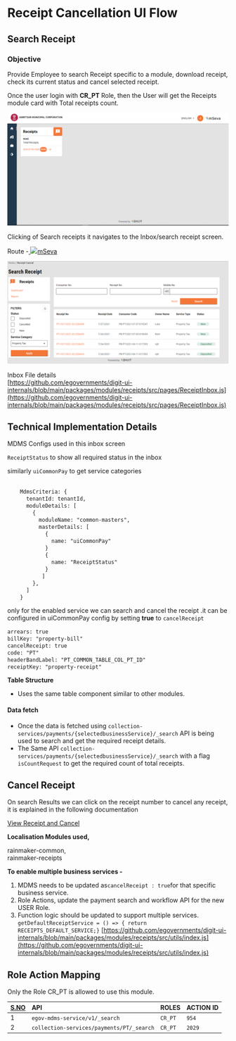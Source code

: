 # Receipt Cancellation UI Flow

## **Search Receipt**

### **Objective**

Provide Employee to search Receipt specific to a module, download receipt, check its current status and cancel selected receipt.  
  
Once the user login with **CR\_PT** Role, then the User will get the Receipts module card with Total receipts count.

![](../../../.gitbook/assets/image%20%28131%29.png)

Clicking of Search receipts it navigates to the Inbox/search receipt screen.  
  
Route -[ ![](https://cdn.jsdelivr.net/npm/@egovernments/digit-ui-css/img/browser-icon.png)mSeva](https://qa.digit.org/digit-ui/employee/receipts/inbox)

![](../../../.gitbook/assets/image%20%28185%29.png)

Inbox File details  
[https://github.com/egovernments/digit-ui-internals/blob/main/packages/modules/receipts/src/pages/ReceiptInbox.js](https://github.com/egovernments/digit-ui-internals/blob/main/packages/modules/receipts/src/pages/ReceiptInbox.js)

## Technical Implementation Details

MDMS Configs used in this inbox screen

`ReceiptStatus` to show all required status in the inbox

similarly `uiCommonPay` to get service categories

```text

    MdmsCriteria: {
      tenantId: tenantId,
      moduleDetails: [
        {
          moduleName: "common-masters",
          masterDetails: [
            {
              name: "uiCommonPay"
            }
            {
              name: "ReceiptStatus"
            }
           ]
        },
      ]
    }

```

only for the enabled service we can search and cancel the receipt .it can be configured in uiCommonPay config by setting **true** to `cancelReceipt`

```text
arrears: true
billKey: "property-bill"
cancelReceipt: true
code: "PT"
headerBandLabel: "PT_COMMON_TABLE_COL_PT_ID"
receiptKey: "property-receipt"

```

**Table Structure**

* Uses the same table component similar to other modules.

#### Data fetch <a id="Data-fetch,"></a>

* Once the data is fetched using `collection-services/payments/{selectedbusinessService}/_search` API is being used to search and get the required receipt details.
* The Same API `collection-services/payments/{selectedbusinessService}/_search` with a flag `isCountRequest` to get the required count of total receipts.

## **Cancel Receipt**

On search Results we can click on the receipt number to cancel any receipt, it is explained in the following documentation

[View Receipt and Cancel](view-receipt-cancel-ui-flow.md)  
  
**Localisation Modules used,**

rainmaker-common,  
rainmaker-receipts

**To enable multiple business services -**

1. MDMS needs to be updated as`cancelReceipt : true`for that specific business service.
2. Role Actions, update the payment search and workflow API for the new USER Role.
3. Function logic should be updated to support multiple services.  `getDefaultReceiptService = () => { return RECEIPTS_DEFAULT_SERVICE;}` [https://github.com/egovernments/digit-ui-internals/blob/main/packages/modules/receipts/src/utils/index.js](https://github.com/egovernments/digit-ui-internals/blob/main/packages/modules/receipts/src/utils/index.js) 

## **Role Action Mapping**

Only the Role CR\_PT is allowed to use this module.

| [**S.NO**](http://s.no/) | **API** | **ROLES** | **ACTION ID** |
| :--- | :--- | :--- | :--- |
| 1 | `egov-mdms-service/v1/_search` | `CR_PT` | `954` |
| 2 | `collection-services/payments/PT/_search` | `CR_PT` | `2029` |





